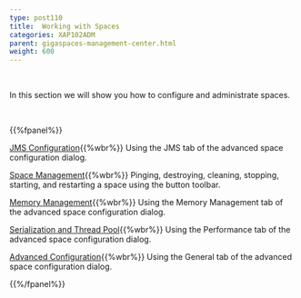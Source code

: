 ```yaml
---
type: post110
title:  Working with Spaces
categories: XAP102ADM
parent: gigaspaces-management-center.html
weight: 600
---
```


<br>


In this section we will show you how to configure and administrate spaces.

<br>

{{%fpanel%}}

[JMS Configuration](./space-jms---gigaspaces-browser.html){{%wbr%}}
Using the JMS tab of the advanced space configuration dialog.


[Space Management](./space-maintenance---gigaspaces-browser.html){{%wbr%}}
Pinging, destroying, cleaning, stopping, starting, and restarting a space using the button toolbar.


[Memory Management](./space-memory-management---gigaspaces-browser.html){{%wbr%}}
Using the Memory Management tab of the advanced space configuration dialog.

[Serialization and Thread Pool](./space-serialization-and-engine-thread-pool---gigaspaces-browser.html){{%wbr%}}
Using the Performance tab of the advanced space configuration dialog.

[Advanced Configuration](./space-timeout,-filters-and-lease-manager---gigaspaces-browser.html){{%wbr%}}
Using the General tab of the advanced space configuration dialog.

{{%/fpanel%}}

